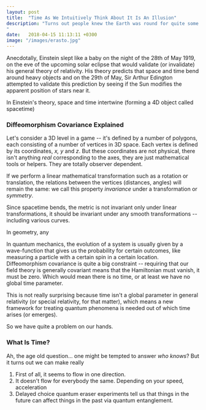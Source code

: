 ```yaml
---
layout: post
title:  "Time As We Intuitively Think About It Is An Illusion"
description: "Turns out people knew the Earth was round for quite some time because not only are the other heavenly bodies like the Moon and Sun round, but it turns out you can actually see the Earth's shadow projected on the Moon during a partial Moon eclipse. And it's round. So naturally it has to have a certain size which at least in principle could have been determined.
"
date:   2018-04-15 11:13:11 +0300
image: "/images/erasto.jpg"
---
```

Anecdotally, Einstein slept like a baby on the night of the 28th of May 1919, on the eve of the upcoming solar eclipse that would validate (or invalidate) his general theory of relativity. His theory predicts that space and time bend around heavy objects and on the 29th of May, Sir Arthur Edington attempted to validate this prediction by seeing if the Sun modifies the apparent position of stars near it.

In Einstein's theory, space and time intertwine (forming a 4D object called spacetime)

### Diffeomorphism Covariance Explained
Let's consider a 3D level in a game -- it's defined by a number of polygons, each consisting of a number of vertices in 3D space. Each vertex is defined by its coordinates, *x, y* and *z*. But these coordinates are not physical, there isn't anything *real* corresponding to the axes, they are just mathematical tools or helpers. They are totally observer dependent.

If we perform a linear mathematical transformation such as a rotation or translation, the relations between the  vertices (distances, angles) will remain the same: we call this property *invariance* under a transformation or *symmetry*.

Since spacetime bends, the metric is not invariant only under linear transformations, it should be invariant under any smooth transformations -- including various curves.

In geometry, any

In quantum mechanics, the evolution of a system is usually given by a wave-function that gives us the probability for certain outcomes, like measuring a particle with a certain spin in a certain location. Diffeomorphism covariance is quite a big constraint -- requiring that our field theory is generally covariant means that the Hamiltonian must vanish, it must be zero. Which would mean there is no time, or at least we have no global time parameter.

This is not really surprising because time isn't a global parameter in general relativity (or special relativity, for that matter), which means a new framework for treating quantum phenomena is needed out of which time arises (or emerges).

So we have quite a problem on our hands.

### What Is Time?
Ah, the age old question... one might be tempted to answer *who knows*? But it turns out we can make really

1. First of all, it seems to flow in one direction.
2. It doesn't flow for everybody the same. Depending on your speed, acceleration
3. Delayed choice quantum eraser experiments tell us that  things in the future can affect things in the past via quantum entanglement.
